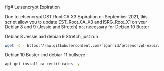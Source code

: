 flg# Letsencrypt Expiration

Due to letsencrypt DST Root CA X3 Expiration on September 2021, this script allow you to update DST_Root_CA_X3 and ISRG_Root_X1 on your Debian 8 and 9 (Jessie and Stretch) not necessary for Debian 10 Buster

Debian 8 Jessie and debian 9 Stretch, just run :
````bash
wget -O - https://raw.githubusercontent.com/flgarrid/letsencrypt-expiration/main/letsencrypt-expiration.sh | bash
````

Debian 10 Buster and debian 11 bullseye : 
`````bash
apt-get install ca-certificates -y
`````
